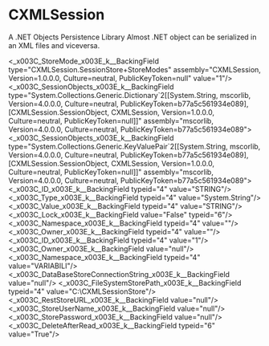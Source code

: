 # CXMLSession
A .NET Objects Persistence Library
Almost .NET object can be serialized in an XML files and viceversa.


<SessionStore type="CXMLSession.SessionStore" assembly="CXMLSession, Version=1.0.0.0, Culture=neutral, PublicKeyToken=null" version="1" culture="it-IT" hasTypeCache="true">
<TypeCache>
<TypeInfo typeid="4" type="System.String" assembly="mscorlib, Version=4.0.0.0, Culture=neutral, PublicKeyToken=b77a5c561934e089"/>
<TypeInfo typeid="6" type="System.Boolean" assembly="mscorlib, Version=4.0.0.0, Culture=neutral, PublicKeyToken=b77a5c561934e089"/>
</TypeCache>
<_x003C_StoreMode_x003E_k__BackingField type="CXMLSession.SessionStore+StoreModes" assembly="CXMLSession, Version=1.0.0.0, Culture=neutral, PublicKeyToken=null" value="1"/>
<_x003C_SessionObjects_x003E_k__BackingField type="System.Collections.Generic.Dictionary`2[[System.String, mscorlib, Version=4.0.0.0, Culture=neutral, PublicKeyToken=b77a5c561934e089],[CXMLSession.SessionObject, CXMLSession, Version=1.0.0.0, Culture=neutral, PublicKeyToken=null]]" assembly="mscorlib, Version=4.0.0.0, Culture=neutral, PublicKeyToken=b77a5c561934e089">
<_x003C_SessionObjects_x003E_k__BackingField type="System.Collections.Generic.KeyValuePair`2[[System.String, mscorlib, Version=4.0.0.0, Culture=neutral, PublicKeyToken=b77a5c561934e089],[CXMLSession.SessionObject, CXMLSession, Version=1.0.0.0, Culture=neutral, PublicKeyToken=null]]" assembly="mscorlib, Version=4.0.0.0, Culture=neutral, PublicKeyToken=b77a5c561934e089">
<key value="STRING" typeid="4"/>
<value type="CXMLSession.SessionObject" assembly="CXMLSession, Version=1.0.0.0, Culture=neutral, PublicKeyToken=null">
<_x003C_ID_x003E_k__BackingField typeid="4" value="STRING"/>
<_x003C_Type_x003E_k__BackingField typeid="4" value="System.String"/>
<_x003C_Value_x003E_k__BackingField typeid="4" value="STRING"/>
<_x003C_Lock_x003E_k__BackingField value="False" typeid="6"/>
<_x003C_Namespace_x003E_k__BackingField typeid="4" value=""/>
<_x003C_Owner_x003E_k__BackingField typeid="4" value=""/>
</value>
</_x003C_SessionObjects_x003E_k__BackingField>
</_x003C_SessionObjects_x003E_k__BackingField>
<_x003C_ID_x003E_k__BackingField typeid="4" value="1"/>
<_x003C_Owner_x003E_k__BackingField value="null"/>
<_x003C_Namespace_x003E_k__BackingField typeid="4" value="VARIABILI"/>
<_x003C_DataBaseStoreConnectionString_x003E_k__BackingField value="null"/>
<_x003C_FileSystemStorePath_x003E_k__BackingField typeid="4" value="C:\CXMLSessionStore"/>
<_x003C_RestStoreURL_x003E_k__BackingField value="null"/>
<_x003C_StoreUserName_x003E_k__BackingField value="null"/>
<_x003C_StorePassword_x003E_k__BackingField value="null"/>
<_x003C_DeleteAfterRead_x003E_k__BackingField typeid="6" value="True"/>
</SessionStore>
